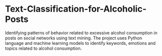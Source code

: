 # Text-Classification-for-Alcoholic-Posts
Identifying patterns of behavior related to excessive alcohol consumption in posts on social networks using text mining. The project uses Python language and machine learning models to identify keywords, emotions and topics related to alcohol consumption.
